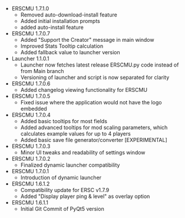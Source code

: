 - ERSCMU 1.7.1.0
  - Removed auto-download-install feature
  - Added initial installation prompts
  - added auto-install feature
- ERSCMU 1.7.0.7
  - Added "Support the Creator" message in main window
  - Improved Stats Tooltip calculation
  - Added fallback value to launcher version
- Launcher 1.1.0.1
  - Launcher now fetches latest release ERSCMU.py code instead of from Main branch
  - Versioning of launcher and script is now separated for clarity
- ERSCMU 1.7.0.6
  - Added changelog viewing functionality for ERSCMU
- ERSCMU 1.7.0.5
  - Fixed issue where the application would not have the logo embedded
- ERSCMU 1.7.0.4
  - Added basic tooltips for most fields
  - Added advanced tooltips for mod scaling parameters, which calculates example values for up to 4 players
  - Added basic save file generator/converter [EXPERIMENTAL]
- ERSCMU 1.7.0.3
  - Minor UI tweaks and readability of settings window
- ERSCMU 1.7.0.2
  - Finalized dynamic launcher compatibility
- ERSCMU 1.7.0.1
  - Introduction of dynamic launcher
- ERSCMU 1.6.1.2
  - Compatibility update for ERSC v1.7.9
  - Added "Display player ping & level" as overlay option
- ERSCMU 1.6.1.1
  - Initial Git Commit of PyQt5 version
